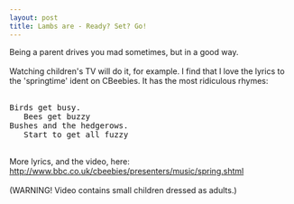 ```yaml
---
layout: post
title: Lambs are - Ready? Set? Go!
---
```


<div class="entry-item s2-entrytext">Being a parent drives you mad sometimes, but in a good way.<br/><br/>Watching children's TV will do it, for example. I find that I love the lyrics to the 'springtime' ident on CBeebies. It has the most ridiculous rhymes:<br/><br/><pre>Birds get busy. 
   Bees get buzzy
Bushes and the hedgerows.
   Start to get all fuzzy</pre><br/>More lyrics, and the video, here:<br/><a href="http://www.bbc.co.uk/cbeebies/presenters/music/spring.shtml" rel="nofollow">http://www.bbc.co.uk/cbeebies/presenter<wbr></wbr>s/music/spring.shtml</a><br/><br/>(WARNING! Video contains small children dressed as adults.)</div>